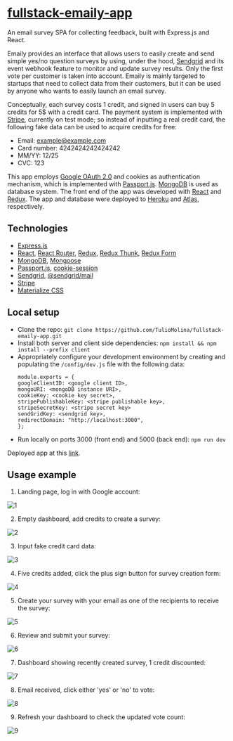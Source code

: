 # [fullstack-emaily-app](https://tm-emaily.herokuapp.com)

An email survey SPA for collecting feedback, built with Express.js and React.

Emaily provides an interface that allows users to easily create and send simple yes/no question surveys by using, under the hood, [Sendgrid](https://sendgrid.com/) and its event webhook feature to monitor and update survey results. Only the first vote per customer is taken into account. Emaily is mainly targeted to startups that need to collect data from their customers, but it can be used by anyone who wants to easily launch an email survey.

Conceptually, each survey costs 1 credit, and signed in users can buy 5 credits for 5$ with a credit card. The payment system is implemented with [Stripe](https://stripe.com/), currently on test mode; so instead of inputting a real credit card, the following fake data can be used to acquire credits for free:
- Email: example@example.com
- Card number: 4242424242424242
- MM/YY: 12/25
- CVC: 123

This app employs [Google OAuth 2.0](https://developers.google.com/identity/protocols/oauth2/web-server) and cookies as authentication mechanism, which is implemented with [Passport.js](http://www.passportjs.org/). [MongoDB](https://www.mongodb.com/) is used as database system. The front end of the app was developed with [React](https://reactjs.org/) and [Redux](https://redux.js.org/). The app and database were deployed to [Heroku](https://devcenter.heroku.com/) and [Atlas](https://www.mongodb.com/cloud/atlas), respectively.

## Technologies
- [Express.js](https://expressjs.com/)
- [React](https://reactjs.org/), [React Router](https://reactrouter.com/), [Redux](https://redux.js.org/), [Redux Thunk](https://www.npmjs.com/package/redux-thunk), [Redux Form](https://redux-form.com/8.3.0/)
- [MongoDB](https://www.mongodb.com/), [Mongoose](https://mongoosejs.com/)
- [Passport.js](http://www.passportjs.org/), [cookie-session](https://www.npmjs.com/package/cookie-session)
- [Sendgrid](https://sendgrid.com/), [@sendgrid/mail](https://www.npmjs.com/package/@sendgrid/mail)
- [Stripe](https://stripe.com/)
- [Materialize CSS](https://materializecss.com/)

## Local setup
- Clone the repo: `git clone https://github.com/TulioMolina/fullstack-emaily-app.git`
- Install both server and client side dependencies: `npm install && npm install --prefix client`
- Appropriately configure your development environment by creating and populating the `/config/dev.js` file with the following data:
  ```
  module.exports = {
  googleClientID: <google client ID>,
  mongoURI: <mongoDB instance URI>,
  cookieKey: <cookie key secret>,
  stripePublishableKey: <stripe publishable key>,
  stripeSecretKey: <stripe secret key>
  sendGridKey: <sendgrid key>,
  redirectDomain: "http://localhost:3000", 
  };

- Run locally on ports 3000 (front end) and 5000 (back end): `npm run dev`

Deployed app at this [link](https://tm-emaily.herokuapp.com).

## Usage example

1) Landing page, log in with Google account:

![1](https://github.com/TulioMolina/fullstack-emaily-app/blob/master/demo-images/1.png)

2) Empty dashboard, add credits to create a survey:

![2](https://github.com/TulioMolina/fullstack-emaily-app/blob/master/demo-images/2.png)

3) Input fake credit card data:

![3](https://github.com/TulioMolina/fullstack-emaily-app/blob/master/demo-images/3.png)

4) Five credits added, click the plus sign button for survey creation form:

![4](https://github.com/TulioMolina/fullstack-emaily-app/blob/master/demo-images/4.png)

5) Create your survey with your email as one of the recipients to receive the survey:

![5](https://github.com/TulioMolina/fullstack-emaily-app/blob/master/demo-images/5.png)

6) Review and submit your survey:

![6](https://github.com/TulioMolina/fullstack-emaily-app/blob/master/demo-images/6.png)

7) Dashboard showing recently created survey, 1 credit discounted:

![7](https://github.com/TulioMolina/fullstack-emaily-app/blob/master/demo-images/7.png)

8) Email received, click either 'yes' or 'no' to vote:

![8](https://github.com/TulioMolina/fullstack-emaily-app/blob/master/demo-images/8.png)

9) Refresh your dashboard to check the updated vote count:

![9](https://github.com/TulioMolina/fullstack-emaily-app/blob/master/demo-images/9.png)
